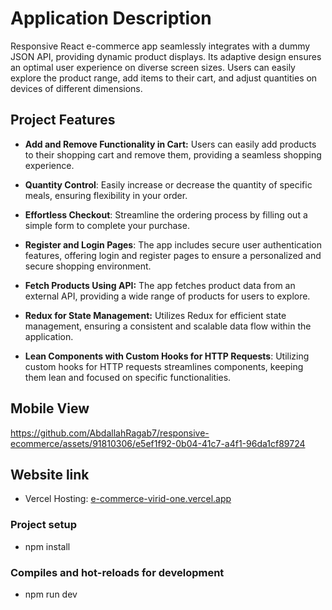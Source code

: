 # Application Description
Responsive React e-commerce app seamlessly integrates with a dummy JSON API, providing dynamic product displays. Its adaptive design ensures an optimal user experience on diverse screen sizes. Users can easily explore the product range, add items to their cart, and adjust quantities on devices of different dimensions.

## Project Features
- **Add and Remove Functionality in Cart:** Users can easily add products to their shopping cart and remove them, providing a seamless shopping experience.

- **Quantity Control**: Easily increase or decrease the quantity of specific meals, ensuring flexibility in your order.

- **Effortless Checkout**: Streamline the ordering process by filling out a simple form to complete your purchase.

- **Register and Login Pages**: The app includes secure user authentication features, offering login and register pages to ensure a personalized and secure shopping environment.
  
- **Fetch Products Using API:** The app fetches product data from an external API, providing a wide range of products for users to explore.

- **Redux for State Management:** Utilizes Redux for efficient state management, ensuring a consistent and scalable data flow within the application.

- **Lean Components with Custom Hooks for HTTP Requests**: Utilizing custom hooks for HTTP requests streamlines components, keeping them lean and focused on specific functionalities.


## Mobile View
https://github.com/AbdallahRagab7/responsive-ecommerce/assets/91810306/e5ef1f92-0b04-41c7-a4f1-96da1cf89724




## Website link <a name = "link"></a>
- Vercel Hosting: [e-commerce-virid-one.vercel.app](https://e-commerce-virid-one.vercel.app/)

### Project setup <a name = "Project-setup"></a>
- npm install

### Compiles and hot-reloads for development <a name = "Compiles-and-hot-reloads-for-development"></a>
- npm run dev

   
